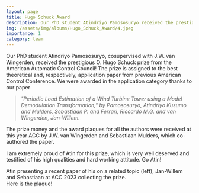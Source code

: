 ```yaml
---
layout: page
title: Hugo Schuck Award
description: Our PhD student Atindriyo Pamososuryo received the prestigious prize from the AACC
img: /assets/img/albums/Hugo_Schuck_Award/4.jpeg
importance: 1
category: team
---
```


Our PhD student Atindriyo Pamososuryo, cosupervised with J.W. van Wingerden, received the prestigious O. Hugo Schuck prize from the American Automatic Control Council! The prize is assigned to the best theoretical and, respectively, application paper from previous American Control Conference.
We were awarded in the application category thanks to our paper

>  *"Periodic Load Estimation of a Wind Turbine Tower using a Model Demodulation Transformation," by Pamososuryo, Atindriyo Kusumo and Mulders, Sebastiaan P. and Ferrari, Riccardo M.G. and van Wingerden, Jan-Willem.*


The prize money and the award plaques for all the authors were received at this year ACC by J.W. van Wingerden and Sebastiaan Mulders, which co-authored the paper.

I am extremely proud of Atin for this prize, which is very well deserved and testified of his high qualities and hard working attitude. Go Atin!

<div class="row justify-content-sm-center">
    <div class="col-sm-4 mt-3 mt-md-0">
        <a href="{{ '/assets/img/albums/Hugo_Schuck_Award/3.jpeg' | relative_url }}"><img class="img-fluid rounded z-depth-1" src="{{ '/assets/img/albums/Hugo_Schuck_Award/3.jpeg' | relative_url }}" alt="" title="example image"/></a>
    </div>
        <div class="col-sm-8 mt-3 mt-md-0">
        <a href="{{ '/assets/img/albums/Hugo_Schuck_Award/4.jpeg' | relative_url }}"><img class="img-fluid rounded z-depth-1" src="{{ '/assets/img/albums/Hugo_Schuck_Award/4.jpeg' | relative_url }}" alt="" title="example image"/></a>
    </div>
</div>
<div class="caption">
    Atin presenting a recent paper of his on a related topic (left), Jan-Willem and Sebastiaan at ACC 2023 collecting the prize.
</div>

<div class="row justify-content-sm-center">
    <div class="col-sm-4 mt-3 mt-md-0">
        <a href="{{ '/assets/img/albums/Hugo_Schuck_Award/2.jpeg' | relative_url }}"><img class="img-fluid rounded z-depth-1" src="{{ '/assets/img/albums/Hugo_Schuck_Award/2.jpeg' | relative_url }}" alt="" title="example image"/></a>
    </div>
        <div class="col-sm-4 mt-3 mt-md-0">
        <a href="{{ '/assets/img/albums/Hugo_Schuck_Award/1.jpeg' | relative_url }}"><img class="img-fluid rounded z-depth-1" src="{{ '/assets/img/albums/Hugo_Schuck_Award/1.jpeg' | relative_url }}" alt="" title="example image"/></a>
    </div>
</div>
<div class="caption">
    Here is the plaque!
</div>

<!-- col-sm-4 mt-3 mt-md-0 -->